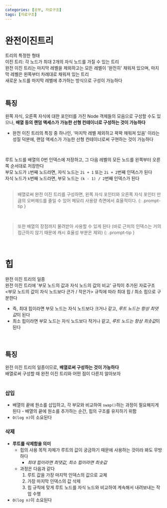```yaml
---
categories: [공부, 자료구조]
tags: [자료구조]
---
```

# 완전이진트리
트리의 특정한 형태  
이진 트리: 각 노드가 최대 2개의 자식 노드를 가질 수 있는 트리  
완전 이진 트리는 마지막 레벨을 제외하고는 모든 레벨이 '완전히' 채워져 있으며, 마지막 레벨은 왼쪽부터 차례대로 채워져 있는 트리  
새로운 노드를 마지막 레벨에 추가하는 방식으로 구성이 가능하다  
<br>

## 특징
왼쪽 자식, 오른쪽 자식에 대한 포인터를 가진 Node 객체들의 모음으로 구성할 수도 있으나, **배열 등의 랜덤 액세스가 가능한 선형 컨테이너로 구성하는 것이 가능하다**
- 완전 이진 트리의 특징 중 하나인, '마지막 레벨 제외하고 꽉꽉 채워져 있음' 이라는 성질 덕분에, 랜덤 액세스가 가능한 선형 컨테이너로써 구현하는 것이 가능하다
<br>

루트 노드를 배열의 0번 인덱스에 저장하고, 그 다음 레벨의 모든 노드를 왼쪽부터 오른쪽 순서대로 저장한다  
부모 노드가 `i`번째 노드라면, 자식 노드는 `2i + 1` 또는 `2i + 2`번째 인덱스가 된다  
자식 노드가 `k`번째 노드라면, 부모 노드는 `(k - 1) / 2`번째 인덱스가 된다  
<br>

> 배열로써 완전 이진 트리를 구성하면, 왼쪽 자식 포인터와 오른쪽 자식 포인터 만큼의 오버헤드를 줄일 수 있어 메모리 사용량 측면에서 효율적이다.
{: .prompt-tip }
<br>

> 또한 배열의 장점까지 물려받아 사용할 수 있게 된다 (바로 근처의 인덱스는 거의 접근하지 않기 때문에 캐시 효율성 부분은 제외)
{: .prompt-tip }

<br>

# 힙
완전 이진 트리의 일종  
완전 이진 트리에 '부모 노드의 값과 자식 노드의 값의 비교' 규칙이 추가된 자료구조  
<부모 노드의 값이 자식 노드보다 큰가 / 작은가> 규칙에 따라 최대 힙 / 최소 힙으로 구분한다  
- 즉, 최대 힙이라면 부모 노드는 자식 노드보다 크거나 같고, *루트 노드는 항상 최댓값*이 된다  
- 최소 힙이라면 부모 노드는 자식 노드보다 작거나 같고, *루트 노드는 항상 최솟값*이 된다  
<br>

## 특징
완전 이진 트리의 일종이므로, **배열로써 구성하는 것이 가능하다**  
배열로써 구성할 때 완전 이진 트리와 어떤 점이 다른지 알아보자  
<br>
### 삽입
- 배열의 끝에 원소를 삽입하고, 각 부모와 비교하여 `swap()`하는 과정이 필요해지게 된다
		- 배열의 끝에 원소를 추가하는 순간, 힙의 구조를 유지하기 위함
- `O(log n)`이 소요된다  
### 삭제
- **루트를 삭제함을 의미**
	- 힙의 사용 목적 자체가 루트의 값이 궁금하기 때문에 사용하는 것이라 봐도 무방하다
		- *최대 힙이라면 최댓값, 최소 힙이라면 최솟값*
	- 과정은 다음과 같다
		1. 루트 값을 가장 마지막 인덱스의 값으로 교체
		2. 가장 마지막 인덱스의 값 삭제
		3. 힙 규칙에 맞게 루트 노드를 자식 노드와 비교하여 계속해서 내려보내는 작업 수행
- `O(log n)`이 소요된다  

